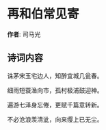 # 再和伯常见寄

**作者**: 司马光

## 诗词内容

诛茅宋玉宅边人，知醉宜城几瓮春。

细雨短蓑渔向市，孤村极浦鼓迎神。

遍游七泽身忘倦，更赋千篇意转新。

不必沧浪羡清泚，向来缨上已无尘。


